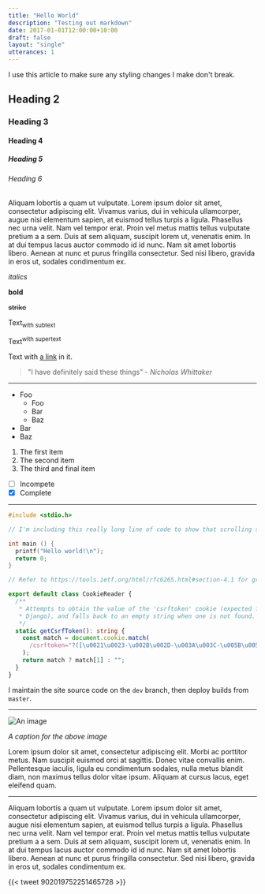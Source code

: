 ```yaml
---
title: "Hello World"
description: "Testing out markdown"
date: 2017-01-01T12:00:00+10:00
draft: false
layout: "single"
utterances: 1
---
```


I use this article to make sure any styling changes I make don't break.

<!--more-->

## Heading 2

### Heading 3

#### Heading 4

##### Heading 5

###### Heading 6

Aliquam lobortis a quam ut vulputate. Lorem ipsum dolor sit amet, consectetur adipiscing elit. Vivamus varius, dui in vehicula ullamcorper, augue nisi elementum sapien, at euismod tellus turpis a ligula. Phasellus nec urna velit. Nam vel tempor erat. Proin vel metus mattis tellus vulputate pretium a a sem. Duis at sem aliquam, suscipit lorem ut, venenatis enim. In at dui tempus lacus auctor commodo id id nunc. Nam sit amet lobortis libero. Aenean at nunc et purus fringilla consectetur. Sed nisi libero, gravida in eros ut, sodales condimentum ex.

_italics_

**bold**

~~strike~~

Text<sub>with subtext</sub>

Text<sup>with supertext</sup>

Text with [a link](https://nchlswhttkr.com/) in it.

> "I have definitely said these things" - _Nicholas Whittaker_

---

- Foo
  - Foo
  - Bar
  - Baz
- Bar
- Baz

1.  The first item
1.  The second item
1.  The third and final item

- [ ] Incompete
- [x] Complete

---

```c
#include <stdio.h>

// I'm including this really long line of code to show that scrolling sideways works.

int main () {
  printf("Hello world!\n");
  return 0;
}
```

```ts
// Refer to https://tools.ietf.org/html/rfc6265.html#section-4.1 for grammar

export default class CookieReader {
  /**
   * Attempts to obtain the value of the 'csrftoken' cookie (expected from
   * Django), and falls back to an empty string when one is not found.
   */
  static getCsrfToken(): string {
    const match = document.cookie.match(
      /csrftoken="?([\u0021\u0023-\u002B\u002D-\u003A\u003C-\u005B\u005D-\u007E]*)"?/
    );
    return match ? match[1] : "";
  }
}
```

I maintain the site source code on the `dev` branch, then deploy builds from `master`.

---

![An image](/media/nicholas.png)

<span class="center-text">_A caption for the above image_</span>

Lorem ipsum dolor sit amet, consectetur adipiscing elit. Morbi ac porttitor metus. Nam suscipit euismod orci at sagittis. Donec vitae convallis enim. Pellentesque iaculis, ligula eu condimentum sodales, nulla metus blandit diam, non maximus tellus dolor vitae ipsum. Aliquam at cursus lacus, eget eleifend quam.

---

Aliquam lobortis a quam ut vulputate. Lorem ipsum dolor sit amet, consectetur adipiscing elit. Vivamus varius, dui in vehicula ullamcorper, augue nisi elementum sapien, at euismod tellus turpis a ligula. Phasellus nec urna velit. Nam vel tempor erat. Proin vel metus mattis tellus vulputate pretium a a sem. Duis at sem aliquam, suscipit lorem ut, venenatis enim. In at dui tempus lacus auctor commodo id id nunc. Nam sit amet lobortis libero. Aenean at nunc et purus fringilla consectetur. Sed nisi libero, gravida in eros ut, sodales condimentum ex.

{{< tweet 902019752251465728 >}}
